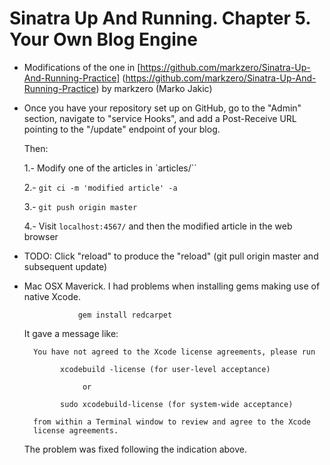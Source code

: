 Sinatra Up And Running. Chapter 5. Your Own Blog Engine 
======================

* Modifications of the one in
[https://github.com/markzero/Sinatra-Up-And-Running-Practice]
(https://github.com/markzero/Sinatra-Up-And-Running-Practice)  by
markzero (Marko Jakic)

* Once you have your repository set up on GitHub, go to the "Admin" section,
  navigate to "service Hooks", and add a Post-Receive URL pointing to the 
  "/update" endpoint of your blog.

  Then:

     1.- Modify one of the articles in `articles/``

     2.- `git ci -m 'modified article' -a`

     3.- `git push origin master`

     4.- Visit `localhost:4567/` and then the modified article in the web browser


* TODO: Click "reload" to produce the "reload" (git pull origin master and subsequent update)


* Mac OSX Maverick. I had problems when installing gems making use of native Xcode.

                  gem install redcarpet

  It gave a message like:

        You have not agreed to the Xcode license agreements, please run

              xcodebuild -license (for user-level acceptance) 

                   or 

              sudo xcodebuild-license (for system-wide acceptance) 

        from within a Terminal window to review and agree to the Xcode 
        license agreements.


  The problem was fixed following the indication above.
